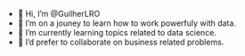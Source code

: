 - 👋 Hi, I’m @GuilherLRO
- 👀 I’m on a jouney to learn how to work powerfuly with data.
- 🌱 I’m currently learning topics related to data science.
- 💞️ I’d prefer to collaborate on business related problems.

<!---
- 📫 How to reach me ...


GuilherLRO/GuilherLRO is a ✨ special ✨ repository because its `README.md` (this file) appears on your GitHub profile.
You can click the Preview link to take a look at your changes. , for now, my main objective is to learn
--->
